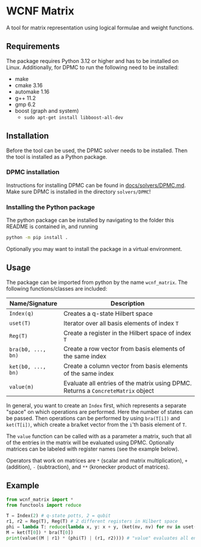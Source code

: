 
# WCNF Matrix

A tool for matrix representation using logical formulae and weight functions.

## Requirements

The package requires Python 3.12 or higher and has to be installed on Linux. Additionally, for DPMC to run the following need to be installed:

- make
- cmake 3.16
- automake 1.16
- g++ 11.2
- gmp 6.2
- boost (graph and system)
    - `sudo apt-get install libboost-all-dev`

## Installation

Before the tool can be used, the DPMC solver needs to be installed. Then the tool is installed as a Python package.

### DPMC installation

Instructions for installing DPMC can be found in [docs/solvers/DPMC.md](docs/solvers/DPMC.md). Make sure DPMC is installed in the directory `solvers/DPMC`!

### Installing the Python package

The python package can be installed by navigating to the folder this README is contained in, and running
```sh
python -m pip install .
```
Optionally you may want to install the package in a virtual environment.

## Usage

The package can be imported from python by the name `wcnf_matrix`. The following functions/classes are included:

| Name/Signature | Description |
| --- | --- |
| `Index(q)` | Creates a q-state Hilbert space |
| `uset(T)` | Iterator over all basis elements of index `T` |
| `Reg(T)` | Create a register in the Hilbert space of index `T` |
| `bra(b0, ..., bn)` | Create a row vector from basis elements of the same index |
| `ket(b0, ..., bn)` | Create a column vector from basis elements of the same index |
| `value(m)` | Evaluate all entries of the matrix using DPMC. Returns a `ConcreteMatrix` object |

In general, you want to create an `Index` first, which represents a separate "space" on which operations are performed. Here the number of states can be passed. Then operations can be performed by using `bra(T[i])` and `ket(T[i])`, which create a bra/ket vector from the `i`'th basis element of `T`.

The `value` function can be called with as a parameter a matrix, such that all of the entries in the matrix will be evaluated using DPMC. Optionally matrices can be labeled with register names (see the example below).

Operators that work on matrices are `*` (scalar and matrix multiplication), `+` (addition), `-` (subtraction), and `**` (kronecker product of matrices).

## Example

```py
from wcnf_matrix import *
from functools import reduce

T = Index(2) # q-state potts, 2 = qubit
r1, r2 = Reg(T), Reg(T) # 2 different registers in Hilbert space
phi = lambda T: reduce(lambda x, y: x + y, (ket(nv, nv) for nv in uset(T))) # Python lambda expression
M = ket(T[0]) * bra(T[0])
print(value((M | r1) * (phi(T) | (r1, r2)))) # "value" evaluates all entries in the matrix
```